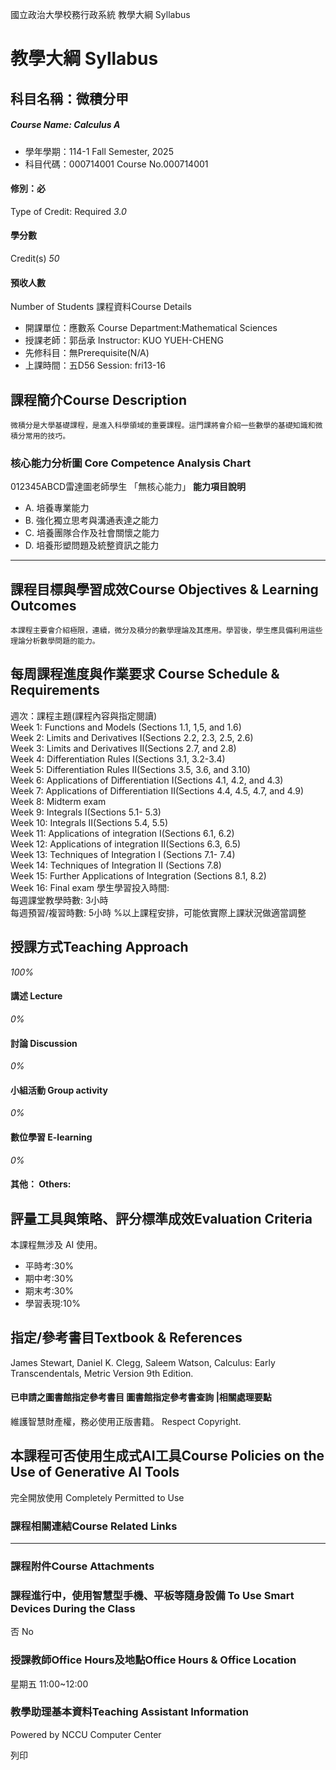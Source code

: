國立政治大學校務行政系統 教學大綱 Syllabus
# 教學大綱 Syllabus
##  科目名稱：微積分甲
#####  Course Name: Calculus A
  * 學年學期：114-1 Fall Semester, 2025 
  * 科目代碼：000714001 Course No.000714001


#### 修別：必
Type of Credit: Required 
_3.0_
#### 學分數
Credit(s)
_50_
#### 預收人數
Number of Students
課程資料Course Details
  * 開課單位：應數系 Course Department:Mathematical Sciences 
  * 授課老師：郭岳承 Instructor: KUO YUEH-CHENG 
  * 先修科目：無Prerequisite(N/A)
  * 上課時間：五D56 Session: fri13-16


##  課程簡介Course Description
```
微積分是大學基礎課程，是進入科學領域的重要課程。這門課將會介紹一些數學的基礎知識和微積分常用的技巧。
```

###  核心能力分析圖 Core Competence Analysis Chart
012345ABCD雷達圖老師學生
「無核心能力」 
**能力項目說明**
  * A. 培養專業能力
  * B. 強化獨立思考與溝通表達之能力
  * C. 培養團隊合作及社會關懷之能力
  * D. 培養形塑問題及統整資訊之能力


* * *
##  課程目標與學習成效Course Objectives & Learning Outcomes 
```
本課程主要會介紹極限，連續，微分及積分的數學理論及其應用。學習後，學生應具備利用這些理論分析數學問題的能力。
```

##  每周課程進度與作業要求 Course Schedule & Requirements
週次：課程主題(課程內容與指定閱讀)  
Week 1: Functions and Models (Sections 1.1, 1,5, and 1.6)  
Week 2: Limits and Derivatives I(Sections 2.2, 2.3, 2.5, 2.6)  
Week 3: Limits and Derivatives II(Sections 2.7, and 2.8)  
Week 4: Differentiation Rules I(Sections 3.1, 3.2-3.4)  
Week 5: Differentiation Rules II(Sections 3.5, 3.6, and 3.10)  
Week 6: Applications of Differentiation I(Sections 4.1, 4.2, and 4.3)  
Week 7: Applications of Differentiation II(Sections 4.4, 4.5, 4.7, and 4.9)  
Week 8: Midterm exam  
Week 9: Integrals I(Sections 5.1- 5.3)  
Week 10: Integrals II(Sections 5.4, 5.5)  
Week 11: Applications of integration I(Sections 6.1, 6.2)  
Week 12: Applications of integration II(Sections 6.3, 6.5)  
Week 13: Techniques of Integration I (Sections 7.1- 7.4)  
Week 14: Techniques of Integration II (Sections 7.8)  
Week 15: Further Applications of Integration (Sections 8.1, 8.2)  
Week 16: Final exam
學生學習投入時間:   
每週課堂教學時數: 3小時   
每週預習/複習時數: 5小時
%以上課程安排，可能依實際上課狀況做適當調整
##  授課方式Teaching Approach
_100%_
####  講述 Lecture
_0%_
####  討論 Discussion
_0%_
####  小組活動 Group activity
_0%_
####  數位學習 E-learning
_0%_
####  其他： Others:
##  評量工具與策略、評分標準成效Evaluation Criteria
本課程無涉及 AI 使用。
  * 平時考:30%
  * 期中考:30%
  * 期末考:30%
  * 學習表現:10%


##  指定/參考書目Textbook & References
James Stewart, Daniel K. Clegg, Saleem Watson, Calculus: Early Transcendentals, Metric Version 9th Edition.
####  已申請之圖書館指定參考書目  圖書館指定參考書查詢 |相關處理要點
維護智慧財產權，務必使用正版書籍。 Respect Copyright.
##  本課程可否使用生成式AI工具Course Policies on the Use of Generative AI Tools
完全開放使用 Completely Permitted to Use
###  課程相關連結Course Related Links
* * *
###  課程附件Course Attachments
###  課程進行中，使用智慧型手機、平板等隨身設備 To Use Smart Devices During the Class
否  No
###  授課教師Office Hours及地點Office Hours & Office Location
星期五 11:00~12:00
###  教學助理基本資料Teaching Assistant Information
Powered by NCCU Computer Center
  
列印
